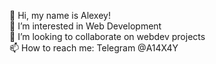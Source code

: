 👋 Hi, my name is Alexey!<br/>
👀 I’m interested in Web Development<br/>
💞️ I’m looking to collaborate on webdev projects<br/>
📫 How to reach me: Telegram @A14X4Y<br/>

<!--
**A14X4Y/A14X4Y** is a ✨ _special_ ✨ repository because its `README.md` (this file) appears on your GitHub profile.

Here are some ideas to get you started:

- 🔭 I’m currently working on ...
- 🌱 I’m currently learning ...
- 👯 I’m looking to collaborate on ...
- 🤔 I’m looking for help with ...
- 💬 Ask me about ...
- 📫 How to reach me: ...
- 😄 Pronouns: ...
- ⚡ Fun fact: ...
-->
